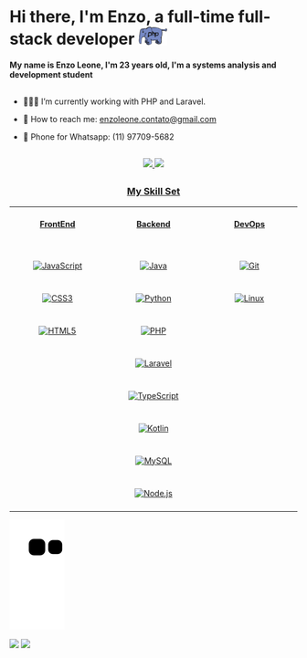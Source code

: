 # Hi there, I'm Enzo, a full-time full-stack developer <img src="https://raw.githubusercontent.com/MaruanBO/MaruanBO/master/assets/php.gif" width="50">

#### My name is Enzo Leone, I'm 23 years old, I'm a systems analysis and development student

##

- 👨🏻‍💻 I’m currently working with PHP and Laravel.

- 📧 How to reach me: enzoleone.contato@gmail.com

- 📲 Phone for Whatsapp: (11) 97709-5682

##

<div align="center">
  <a href="https://github.com/EnzoLeone">
  <img height="180em" src="https://github-readme-stats.vercel.app/api?username=EnzoLeone&show_icons=true&theme=dark&include_all_commits=true&count_private=true"/>
  <img height="180em" src="https://github-readme-stats.vercel.app/api/top-langs/?username=EnzoLeone&layout=compact&langs_count=7&theme=dark"/>
</div>
  
##

<h3 align="center"> My Skill Set </h2>
  
<table align="center"><tr><td valign="top" width="33%" align="center">
  
 #### FrontEnd
 <div style="display: inline_block"><br>
  <img style="margin: 20px" src="https://profilinator.rishav.dev/skills-assets/javascript-original.svg" alt="JavaScript" height="40" />
  <img style="margin: 20px" src="https://profilinator.rishav.dev/skills-assets/css3-original-wordmark.svg" alt="CSS3" height="50" />  
  <img style="margin: 20px" src="https://profilinator.rishav.dev/skills-assets/html5-original-wordmark.svg" alt="HTML5" height="50" />  
 </div>
  
 </td><td valign="top" width="33%" align="center">
  
 #### Backend 
 <div style="display: inline_block"><br>
 <img style="margin: 20px" src="https://profilinator.rishav.dev/skills-assets/java-original-wordmark.svg" alt="Java" height="50" />
 <img style="margin: 20px" src="https://profilinator.rishav.dev/skills-assets/python-original.svg" alt="Python" height="50" /> 
 <img style="margin: 20px" src="https://profilinator.rishav.dev/skills-assets/php-original.svg" alt="PHP" height="50" /> 
 <img style="margin: 20px" src="https://profilinator.rishav.dev/skills-assets/laravel-plain-wordmark.svg" alt="Laravel" height="50" />
 <img style="margin: 20px" src="https://profilinator.rishav.dev/skills-assets/typescript-original.svg" alt="TypeScript" height="45" />
 <img style="margin: 20px" src="https://profilinator.rishav.dev/skills-assets/kotlinlang-icon.svg" alt="Kotlin" height="45" />
 <img style="margin: 20px" src="https://profilinator.rishav.dev/skills-assets/mysql-original-wordmark.svg" alt="MySQL" height="60" />
 <img style="margin: 20px" src="https://profilinator.rishav.dev/skills-assets/nodejs-original-wordmark.svg" alt="Node.js" height="70" />
 </div>

 </td><td valign="top" width="33%" align="center">
  
 #### DevOps
 <div style="display: inline_block"><br>
   <img style="margin: 20px" src="https://profilinator.rishav.dev/skills-assets/git-scm-icon.svg" alt="Git" height="45" /> 
   <img style="margin: 20px" src="https://profilinator.rishav.dev/skills-assets/linux-original.svg" alt="Linux" height="45" /> 
 </div>
 </table> 
  
 ![Snake animation](https://github.com/rafaballerini/rafaballerini/blob/output/github-contribution-grid-snake.svg)
  
 
  <a href = "mailto:enzo.leosantana@gmail.com"><img src="https://img.shields.io/badge/-Gmail-%23333?style=for-the-badge&logo=gmail&logoColor=white" target="_blank"></a>
  <a href="https://www.linkedin.com/in/enzoleone-/" target="_blank"><img src="https://img.shields.io/badge/-LinkedIn-%230077B5?style=for-the-badge&logo=linkedin&logoColor=white" target="_blank"></a>
